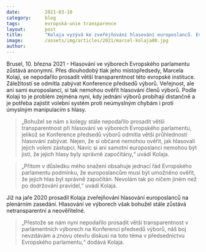 ```yaml
---
date:         2021-03-10
category:     blog
tags:         evropská-unie transparence
layout:       post
title:        "Kolaja vyzývá ke zveřejňování hlasování europoslanců. Evropský parlament dál zůstává netransparentní"
image:        /assets/img/articles/2021/marcel-kolaja00.jpg
author:       
---
```


Brusel, 10. března 2021 - Hlasování ve výborech Evropského parlamentu zůstává anonymní. Přes dlouhodobý tlak jeho místopředsedy, Marcela Kolaji, se nepodařilo prosadit větší transparentnost této evropské instituce. Záležitostí se odmítla zabývat Konference předsedů výborů. Veřejnost, ale ani sami europoslanci, si tak nemohou ověřit hlasování členů výborů. Podle Kolaji to je problém zejména nyní, kdy jednání výborů probíhají distančně a je potřeba zajistit volební systém proti neúmyslným chybám i proti úmyslným manipulacím s hlasy.

> „Bohužel se nám s kolegy stále nepodařilo prosadit větší transparentnost při hlasování ve výborech Evropského parlamentu, jelikož se Konference předsedů výborů odmítla větší průhledností hlasování zabývat. Nejen, že si občané nemohou ověřit, jak hlasovali jejich volení zástupci. Navíc si ani samotní europoslanci nemohou být jistí, že jejich hlasy byly správně započítány,“ uvádí Kolaja.

> „Přitom v důsledku mého snažení obsahuje jednací řád Evropského parlamentu podmínku, že europoslancům musí být umožněno ověřit, že jejich hlas byl správně započítán. Nevolám tak po ničem jiném než po dodržování pravidel,“ uvádí Kolaja.

Již na jaře 2020 prosadil Kolaja zveřejňování hlasování europoslanců na plenárním zasedání. Hlasování ve výborech však bohužel stále zůstává netransparentní a neověřitelné. 

> „Přestože se nám nyní nepodařilo prosadit větší transparentnost v parlamentních výborech na Konferenci předsedů výborů, náš boj nevzdávám a znovu otevřu diskusi na toto téma v předsednictvu Evropského parlamentu,“ dodává Kolaja.

